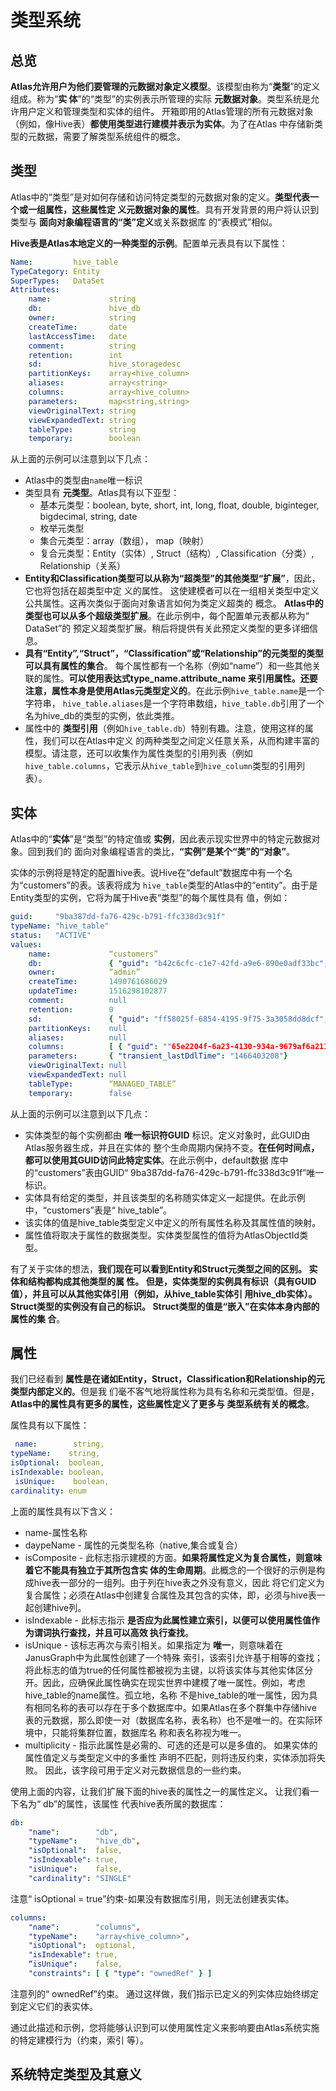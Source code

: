 类型系统
===================================================================================
## 总览
**Atlas允许用户为他们要管理的元数据对象定义模型**。该模型由称为“**类型**”的定义组成。称为“**实
体**”的“类型”的实例表示所管理的实际 **元数据对象**。类型系统是允许用户定义和管理类型和实体的组件。
开箱即用的Atlas管理的所有元数据对象（例如，像Hive表）**都使用类型进行建模并表示为实体**。为了在Atlas
中存储新类型的元数据，需要了解类型系统组件的概念。

## 类型
Atlas中的“类型”是对如何存储和访问特定类型的元数据对象的定义。**类型代表一个或一组属性，这些属性定
义元数据对象的属性**。具有开发背景的用户将认识到类型与 **面向对象编程语言的“类”定义**或关系数据库
的“表模式”相似。

**Hive表是Atlas本地定义的一种类型的示例**。配置单元表具有以下属性：
```yaml
Name:         hive_table
TypeCategory: Entity
SuperTypes:   DataSet
Attributes:
    name:             string
    db:               hive_db
    owner:            string
    createTime:       date
    lastAccessTime:   date
    comment:          string
    retention:        int
    sd:               hive_storagedesc
    partitionKeys:    array<hive_column>
    aliases:          array<string>
    columns:          array<hive_column>
    parameters:       map<string,string>
    viewOriginalText: string
    viewExpandedText: string
    tableType:        string
    temporary:        boolean
```
从上面的示例可以注意到以下几点：
+ Atlas中的类型由`name`唯一标识
+ 类型具有 **元类型**。Atlas具有以下亚型： 
    - 基本元类型：boolean, byte, short, int, long, float, double, biginteger, bigdecimal, string, date
    - 枚举元类型
    - 集合元类型：array（数组）， map（映射）
    - 复合元类型：Entity（实体）, Struct（结构）, Classification（分类）, Relationship（关系）
+ **Entity和Classification类型可以从称为“超类型”的其他类型“扩展”**，因此，它也将包括在超类型中定
义的属性。 这使建模者可以在一组相关类型中定义公共属性。这再次类似于面向对象语言如何为类定义超类的
概念。 **Atlas中的类型也可以从多个超级类型扩展**。在此示例中，每个配置单元表都从称为“ DataSet”的
预定义超类型扩展。稍后将提供有关此预定义类型的更多详细信息。
+ **具有“Entity”,“Struct”，“Classification”或“Relationship”的元类型的类型可以具有属性的集合**。
每个属性都有一个名称（例如“name”）和一些其他关联的属性。**可以使用表达式type_name.attribute_name
来引用属性。还要注意，属性本身是使用Atlas元类型定义的**。在此示例`hive_table.name`是一个字符串，
`hive_table.aliases`是一个字符串数组，`hive_table.db`引用了一个名为hive_db的类型的实例，依此类推。
+ 属性中的 **类型引用**（例如`hive_table.db`）特别有趣。注意，使用这样的属性，我们可以在Atlas中定义
的两种类型之间定义任意关系，从而构建丰富的模型。请注意，还可以收集作为属性类型的引用列表（例如
`hive_table.columns`，它表示从`hive_table`到`hive_column`类型的引用列表）。

## 实体
Atlas中的“**实体**”是“类型”的特定值或 **实例**，因此表示现实世界中的特定元数据对象。回到我们的
面向对象编程语言的类比，**“实例”是某个“类”的“对象”**。

实体的示例将是特定的配置hive表。说Hive在“default”数据库中有一个名为“customers”的表。该表将成为
`hive_table`类型的Atlas中的“entity”。由于是Entity类型的实例，它将为属于Hive表“类型”的每个属性具有
值，例如：
```yaml
guid:     "9ba387dd-fa76-429c-b791-ffc338d3c91f"
typeName: "hive_table"
status:   "ACTIVE"
values:
    name:             “customers”
    db:               { "guid": "b42c6cfc-c1e7-42fd-a9e6-890e0adf33bc", "typeName": "hive_db" }
    owner:            “admin”
    createTime:       1490761686029
    updateTime:       1516298102877
    comment:          null
    retention:        0
    sd:               { "guid": "ff58025f-6854-4195-9f75-3a3058dd8dcf", "typeName": "hive_storagedesc" }
    partitionKeys:    null
    aliases:          null
    columns:          [ { "guid": ""65e2204f-6a23-4130-934a-9679af6a211f", "typeName": "hive_column" }, { "guid": ""d726de70-faca-46fb-9c99-cf04f6b579a6", "typeName": "hive_column" }, ...]
    parameters:       { "transient_lastDdlTime": "1466403208"}
    viewOriginalText: null
    viewExpandedText: null
    tableType:        “MANAGED_TABLE”
    temporary:        false
```
从上面的示例可以注意到以下几点：
+ 实体类型的每个实例都由 **唯一标识符GUID** 标识。定义对象时，此GUID由Atlas服务器生成，并且在实体的
整个生命周期内保持不变。**在任何时间点，都可以使用其GUID访问此特定实体**。在此示例中，default数据
库中的“customers”表由GUID“ 9ba387dd-fa76-429c-b791-ffc338d3c91f”唯一标识。
+ 实体具有给定的类型，并且该类型的名称随实体定义一起提供。在此示例中，“customers”表是“ hive_table”。
+ 该实体的值是hive_table类型定义中定义的所有属性名称及其属性值的映射。
+ 属性值将取决于属性的数据类型。实体类型属性的值将为AtlasObjectId类型。

有了关于实体的想法，**我们现在可以看到Entity和Struct元类型之间的区别。 实体和结构都构成其他类型的属
性。 但是，实体类型的实例具有标识（具有GUID值），并且可以从其他实体引用（例如，从hive_table实体引
用hive_db实体）。 Struct类型的实例没有自己的标识。 Struct类型的值是“嵌入”在实体本身内部的属性的集
合**。

## 属性
我们已经看到 **属性是在诸如Entity，Struct，Classification和Relationship的元类型内部定义的**。但是我
们毫不客气地将属性称为具有名称和元类型值。但是，**Atlas中的属性具有更多的属性，这些属性定义了更多与
类型系统有关的概念**。

属性具有以下属性：
```yaml
 name:        string,
typeName:    string,
isOptional:  boolean,
isIndexable: boolean,
 isUnique:    boolean,
cardinality: enum
```
上面的属性具有以下含义：
+ name-属性名称
+ daypeName - 属性的元类型名称（native,集合或复合）
+ isComposite - 此标志指示建模的方面。**如果将属性定义为复合属性，则意味着它不能具有独立于其所包含实
体的生命周期**。此概念的一个很好的示例是构成hive表一部分的一组列。由于列在hive表之外没有意义，因此
将它们定义为复合属性；必须在Atlas中创建复合属性及其包含的实体，即，必须与hive表一起创建hive列。
+ isIndexable - 此标志指示 **是否应为此属性建立索引，以便可以使用属性值作为谓词执行查找，并且可以高效
执行查找**。
+ isUnique - 该标志再次与索引相关。如果指定为 **唯一**，则意味着在JanusGraph中为此属性创建了一个特殊
索引，该索引允许基于相等的查找；将此标志的值为true的任何属性都被视为主键，以将该实体与其他实体区分
开。因此，应确保此属性确实在现实世界中建模了唯一属性。例如，考虑hive_table的name属性。孤立地，名称
不是hive_table的唯一属性，因为具有相同名称的表可以存在于多个数据库中。如果Atlas在多个群集中存储hive
表的元数据，那么即使一对（数据库名称，表名称）也不是唯一的。在实际环境中，只能将集群位置，数据库名
称和表名称视为唯一。
+ multiplicity - 指示此属性是必需的、可选的还是可以是多值的。 如果实体的属性值定义与类型定义中的多重性
声明不匹配，则将违反约束，实体添加将失败。 因此，该字段可用于定义对元数据信息的一些约束。

使用上面的内容，让我们扩展下面的hive表的属性之一的属性定义。 让我们看一下名为“ db”的属性，该属性
代表hive表所属的数据库：
```yaml
db:
    "name":        "db",
    "typeName":    "hive_db",
    "isOptional":  false,
    "isIndexable": true,
    "isUnique":    false,
    "cardinality": "SINGLE"
```
注意“ isOptional = true”约束-如果没有数据库引用，则无法创建表实体。
```yaml
columns:
    "name":        "columns",
    "typeName":    "array<hive_column>",
    "isOptional":  optional,
    "isIndexable": true,
    “isUnique":    false,
    "constraints": [ { "type": "ownedRef" } ]
```
注意列的“ ownedRef”约束。 通过这样做，我们指示已定义的列实体应始终绑定到定义它们的表实体。

通过此描述和示例，您将能够认识到可以使用属性定义来影响要由Atlas系统实施的特定建模行为（约束，索引
等）。

## 系统特定类型及其意义
